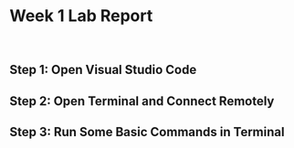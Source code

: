 # Week 1 Lab Report
&nbsp;
&nbsp;

## Step 1: Open Visual Studio Code


## Step 2: Open Terminal and Connect Remotely


## Step 3: Run Some Basic Commands in Terminal
